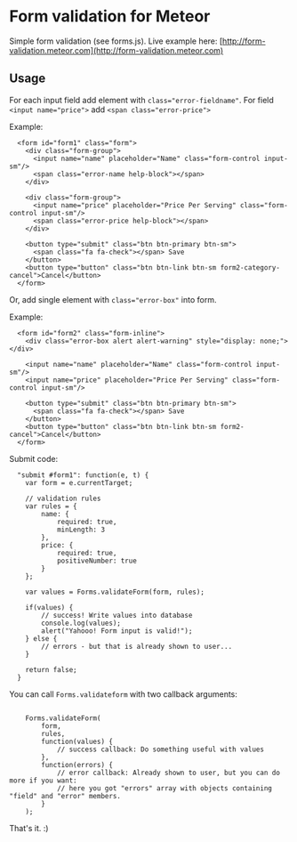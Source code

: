 Form validation for Meteor
==========================

Simple form validation (see forms.js). Live example here: [http://form-validation.meteor.com](http://form-validation.meteor.com)

Usage
-----

For each input field add element with `class="error-fieldname"`. For field `<input name="price">` add `<span class="error-price">`

Example:

`````
  <form id="form1" class="form">
    <div class="form-group">
      <input name="name" placeholder="Name" class="form-control input-sm"/>
      <span class="error-name help-block"></span>
    </div>
  
    <div class="form-group">
      <input name="price" placeholder="Price Per Serving" class="form-control input-sm"/>
      <span class="error-price help-block"></span>
    </div>
  
    <button type="submit" class="btn btn-primary btn-sm">
      <span class="fa fa-check"></span> Save
    </button>
    <button type="button" class="btn btn-link btn-sm form2-category-cancel">Cancel</button>
  </form>
`````

Or, add single element with `class="error-box"` into form.

Example:

`````
  <form id="form2" class="form-inline">
    <div class="error-box alert alert-warning" style="display: none;"></div>
  
    <input name="name" placeholder="Name" class="form-control input-sm"/>
    <input name="price" placeholder="Price Per Serving" class="form-control input-sm"/>
  
    <button type="submit" class="btn btn-primary btn-sm">
      <span class="fa fa-check"></span> Save
    </button>
    <button type="button" class="btn btn-link btn-sm form2-cancel">Cancel</button>
  </form>
`````

Submit code:
`````
  "submit #form1": function(e, t) {
  	var form = e.currentTarget;
  
    // validation rules
  	var rules = {
  		name: {
  			required: true,
  			minLength: 3
  		}, 
  		price: {
  			required: true,
  			positiveNumber: true
  		}
  	};
  
  	var values = Forms.validateForm(form, rules);
  
  	if(values) {
  		// success! Write values into database
  		console.log(values);
  		alert("Yahooo! Form input is valid!");
  	} else {
  		// errors - but that is already shown to user...
  	}
  
  	return false;
  }
`````

You can call `Forms.validateform` with two callback arguments:

`````

	Forms.validateForm(
		form, 
		rules, 
		function(values) {
			// success callback: Do something useful with values
		},
		function(errors) {
			// error callback: Already shown to user, but you can do more if you want: 
			// here you got "errors" array with objects containing "field" and "error" members.
		}
	);

`````

That's it. :)
